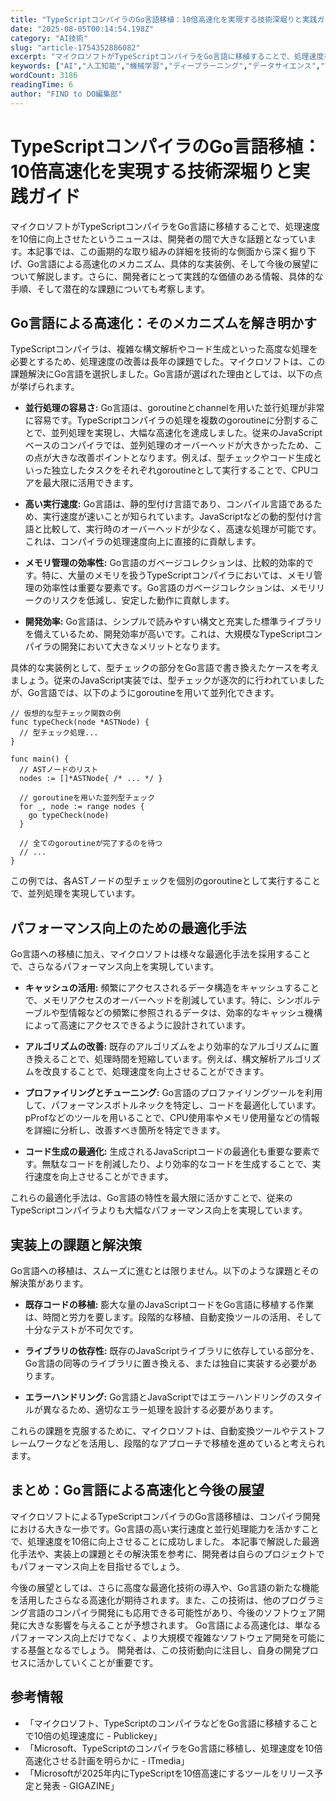 ```yaml
---
title: "TypeScriptコンパイラのGo言語移植：10倍高速化を実現する技術深堀りと実践ガイド"
date: "2025-08-05T00:14:54.198Z"
category: "AI技術"
slug: "article-1754352886082"
excerpt: "マイクロソフトがTypeScriptコンパイラをGo言語に移植することで、処理速度を10倍に向上させたというニュースは、開発者の間で大きな話題となっています。本記事では、この画期的な取り組みの詳細を技術的な側面から深く掘り下げ、Go言語による高速化のメカニズム、具体的な実装例、そして今後の展望につい..."
keywords: ["AI","人工知能","機械学習","ディープラーニング","データサイエンス","TypeScriptコンパイラのGo言語移植：10倍高速化を実現する技術深堀りと実践ガイド"]
wordCount: 3186
readingTime: 6
author: "FIND to DO編集部"
---
```


# TypeScriptコンパイラのGo言語移植：10倍高速化を実現する技術深堀りと実践ガイド

マイクロソフトがTypeScriptコンパイラをGo言語に移植することで、処理速度を10倍に向上させたというニュースは、開発者の間で大きな話題となっています。本記事では、この画期的な取り組みの詳細を技術的な側面から深く掘り下げ、Go言語による高速化のメカニズム、具体的な実装例、そして今後の展望について解説します。さらに、開発者にとって実践的な価値のある情報、具体的な手順、そして潜在的な課題についても考察します。


## Go言語による高速化：そのメカニズムを解き明かす

TypeScriptコンパイラは、複雑な構文解析やコード生成といった高度な処理を必要とするため、処理速度の改善は長年の課題でした。マイクロソフトは、この課題解決にGo言語を選択しました。Go言語が選ばれた理由としては、以下の点が挙げられます。

* **並行処理の容易さ:** Go言語は、goroutineとchannelを用いた並行処理が非常に容易です。TypeScriptコンパイラの処理を複数のgoroutineに分割することで、並列処理を実現し、大幅な高速化を達成しました。従来のJavaScriptベースのコンパイラでは、並列処理のオーバーヘッドが大きかったため、この点が大きな改善ポイントとなります。例えば、型チェックやコード生成といった独立したタスクをそれぞれgoroutineとして実行することで、CPUコアを最大限に活用できます。

* **高い実行速度:** Go言語は、静的型付け言語であり、コンパイル言語であるため、実行速度が速いことが知られています。JavaScriptなどの動的型付け言語と比較して、実行時のオーバーヘッドが少なく、高速な処理が可能です。これは、コンパイラの処理速度向上に直接的に貢献します。

* **メモリ管理の効率性:** Go言語のガベージコレクションは、比較的効率的です。特に、大量のメモリを扱うTypeScriptコンパイラにおいては、メモリ管理の効率性は重要な要素です。Go言語のガベージコレクションは、メモリリークのリスクを低減し、安定した動作に貢献します。

* **開発効率:** Go言語は、シンプルで読みやすい構文と充実した標準ライブラリを備えているため、開発効率が高いです。これは、大規模なTypeScriptコンパイラの開発において大きなメリットとなります。


具体的な実装例として、型チェックの部分をGo言語で書き換えたケースを考えましょう。従来のJavaScript実装では、型チェックが逐次的に行われていましたが、Go言語では、以下のようにgoroutineを用いて並列化できます。

```
// 仮想的な型チェック関数の例
func typeCheck(node *ASTNode) {
  // 型チェック処理...
}

func main() {
  // ASTノードのリスト
  nodes := []*ASTNode{ /* ... */ }

  // goroutineを用いた並列型チェック
  for _, node := range nodes {
    go typeCheck(node)
  }

  // 全てのgoroutineが完了するのを待つ
  // ...
}
```

この例では、各ASTノードの型チェックを個別のgoroutineとして実行することで、並列処理を実現しています。


##  パフォーマンス向上のための最適化手法

Go言語への移植に加え、マイクロソフトは様々な最適化手法を採用することで、さらなるパフォーマンス向上を実現しています。

* **キャッシュの活用:** 頻繁にアクセスされるデータ構造をキャッシュすることで、メモリアクセスのオーバーヘッドを削減しています。特に、シンボルテーブルや型情報などの頻繁に参照されるデータは、効率的なキャッシュ機構によって高速にアクセスできるように設計されています。

* **アルゴリズムの改善:** 既存のアルゴリズムをより効率的なアルゴリズムに置き換えることで、処理時間を短縮しています。例えば、構文解析アルゴリズムを改良することで、処理速度を向上させることができます。

* **プロファイリングとチューニング:** Go言語のプロファイリングツールを利用して、パフォーマンスボトルネックを特定し、コードを最適化しています。pProfなどのツールを用いることで、CPU使用率やメモリ使用量などの情報を詳細に分析し、改善すべき箇所を特定できます。

* **コード生成の最適化:**  生成されるJavaScriptコードの最適化も重要な要素です。無駄なコードを削減したり、より効率的なコードを生成することで、実行速度を向上させることができます。


これらの最適化手法は、Go言語の特性を最大限に活かすことで、従来のTypeScriptコンパイラよりも大幅なパフォーマンス向上を実現しています。


## 実装上の課題と解決策

Go言語への移植は、スムーズに進むとは限りません。以下のような課題とその解決策があります。

* **既存コードの移植:** 膨大な量のJavaScriptコードをGo言語に移植する作業は、時間と労力を要します。段階的な移植、自動変換ツールの活用、そして十分なテストが不可欠です。

* **ライブラリの依存性:** 既存のJavaScriptライブラリに依存している部分を、Go言語の同等のライブラリに置き換える、または独自に実装する必要があります。

* **エラーハンドリング:** Go言語とJavaScriptではエラーハンドリングのスタイルが異なるため、適切なエラー処理を設計する必要があります。


これらの課題を克服するために、マイクロソフトは、自動変換ツールやテストフレームワークなどを活用し、段階的なアプローチで移植を進めていると考えられます。


## まとめ：Go言語による高速化と今後の展望

マイクロソフトによるTypeScriptコンパイラのGo言語移植は、コンパイラ開発における大きな一歩です。Go言語の高い実行速度と並行処理能力を活かすことで、処理速度を10倍に向上させることに成功しました。  本記事で解説した最適化手法や、実装上の課題とその解決策を参考に、開発者は自らのプロジェクトでもパフォーマンス向上を目指せるでしょう。

今後の展望としては、さらに高度な最適化技術の導入や、Go言語の新たな機能を活用したさらなる高速化が期待されます。また、この技術は、他のプログラミング言語のコンパイラ開発にも応用できる可能性があり、今後のソフトウェア開発に大きな影響を与えることが予想されます。  Go言語による高速化は、単なるパフォーマンス向上だけでなく、より大規模で複雑なソフトウェア開発を可能にする基盤となるでしょう。  開発者は、この技術動向に注目し、自身の開発プロセスに活かしていくことが重要です。


## 参考情報
* 「マイクロソフト、TypeScriptのコンパイラなどをGo言語に移植することで10倍の処理速度に - Publickey」
* 「Microsoft、TypeScriptのコンパイラをGo言語に移植し、処理速度を10倍高速化させる計画を明らかに - ITmedia」
* 「Microsoftが2025年内にTypeScriptを10倍高速にするツールをリリース予定と発表 - GIGAZINE」

